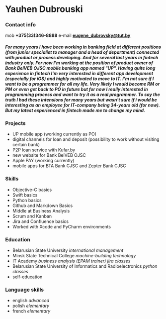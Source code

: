 # Yauhen Dubrouski

### Contact info
mob **+375(33)346-8888**       e-mail **eugene_dubrovsky@tut.by**


#### *For many years I have been working in banking field at different positions (from junior specialist to manager and a head of department) connected with product or process developing. And for several last years in fintech industry only. For now I'm working at the position of product owner of Bank BelVEB OJSC mobile banking app named "UP". Having quite long experience in fintech I'm very interested in different app development (especially for iOS) and highly motivated to move to IT. I'm not sure if I want to be a programmer for all my life. Very likely I would become RM or PM or even get back to PO in future but for now I really interested in programming process and want to try it as a real programmer. To say the truth I had these intensions for many years but wasn't sure if i would be interesting as an employee for IT-company being 34-years old (for now). But my latest experienced in fintech made me to change my mind.*


### Projects

- UP mobile app (working currently as PO)
- digital channels for loan and deposit (possibility to work without visiting certain bank)
- P2P loan service with Kufar.by
- new website for Bank BelVEB OJSC
- Apple PAY (working currently)
- mobile apps for BTA Bank CJSC and Zepter Bank CJSC


### Skills

- Objective-C basics
- Swift basics
- Python basics
- Github and Markdown Basics
- Middle at Business Analysis
- Scrum and Kanban
- Jira and Confluence basics
- Worked with Xcode and PyCharm environments

### Education 

- Belarusian State University
*international management*
- Minsk State Technical College
*machine-building technology*
- IT Academy 
*business analysis (EPAM trainer)*
*jira classes*
- Belarusian State University of Informatics and Radioelectronics
*python classes*
- self-education

### Language skills

- english *advanced*
- polish *elementary*
- french *elementary*

